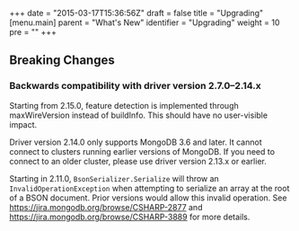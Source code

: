 +++
date = "2015-03-17T15:36:56Z"
draft = false
title = "Upgrading"
[menu.main]
  parent = "What's New"
  identifier = "Upgrading"
  weight = 10
  pre = "<i class='fa'></i>"
+++

## Breaking Changes

### Backwards compatibility with driver version 2.7.0–2.14.x

Starting from 2.15.0, feature detection is implemented through maxWireVersion 
instead of buildInfo. This should have no user-visible impact.

Driver version 2.14.0 only supports MongoDB 3.6 and later. It cannot connect to
clusters running earlier versions of MongoDB. If you need to connect to
an older cluster, please use driver version 2.13.x or earlier.

Starting in 2.11.0, ``BsonSerializer.Serialize`` will throw an
``InvalidOperationException`` when attempting to serialize an array at
the root of a BSON document. Prior versions would allow this invalid operation.
See https://jira.mongodb.org/browse/CSHARP-2877 and
https://jira.mongodb.org/browse/CSHARP-3889 for more details.
